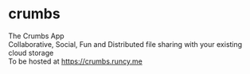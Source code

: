 # crumbs
The Crumbs App
<br/>
Collaborative, Social, Fun and Distributed file sharing with your existing cloud storage
<br/>
To be hosted at https://crumbs.runcy.me
